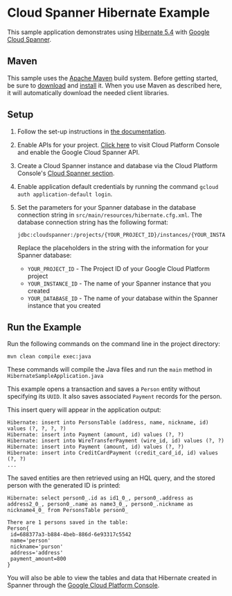 # Cloud Spanner Hibernate Example

This sample application demonstrates using [Hibernate 5.4](https://hibernate.org/orm/releases/5.4/)
with [Google Cloud Spanner](https://cloud.google.com/spanner/).

## Maven

This sample uses the [Apache Maven][maven] build system. Before getting started, be
sure to [download][maven-download] and [install][maven-install] it. When you use
Maven as described here, it will automatically download the needed client
libraries.

[maven]: https://maven.apache.org
[maven-download]: https://maven.apache.org/download.cgi
[maven-install]: https://maven.apache.org/install.html

## Setup

1.  Follow the set-up instructions in [the documentation](https://cloud.google.com/java/docs/setup).

2.  Enable APIs for your project.
    [Click here](https://console.cloud.google.com/flows/enableapi?apiid=spanner.googleapis.com&showconfirmation=true)
    to visit Cloud Platform Console and enable the Google Cloud Spanner API.

3.  Create a Cloud Spanner instance and database via the Cloud Platform Console's
    [Cloud Spanner section](http://console.cloud.google.com/spanner).

4.  Enable application default credentials by running the command `gcloud auth application-default login`.

5.  Set the parameters for your Spanner database in the database connection string in
    `src/main/resources/hibernate.cfg.xml`. The database connection string has the following format:
    
    ```
    jdbc:cloudspanner:/projects/{YOUR_PROJECT_ID}/instances/{YOUR_INSTANCE_ID}/databases/{YOUR_DATABASE_ID}
    ```
    
    Replace the placeholders in the string with the information for your Spanner database:
    
    * `YOUR_PROJECT_ID` - The Project ID of your Google Cloud Platform project
    * `YOUR_INSTANCE_ID` - The name of your Spanner instance that you created
    * `YOUR_DATABASE_ID` - The name of your database within the Spanner instance that you created

## Run the Example

Run the following commands on the command line in the project directory:

```
mvn clean compile exec:java
```

These commands will compile the Java files and run the `main` method in
`HibernateSampleApplication.java`

This example opens a transaction and saves a `Person` entity without specifying its `UUID`.
It also saves associated `Payment` records for the person.

This insert query will appear in the application output:

```
Hibernate: insert into PersonsTable (address, name, nickname, id) values (?, ?, ?, ?)
Hibernate: insert into Payment (amount, id) values (?, ?)
Hibernate: insert into WireTransferPayment (wire_id, id) values (?, ?)
Hibernate: insert into Payment (amount, id) values (?, ?)
Hibernate: insert into CreditCardPayment (credit_card_id, id) values (?, ?)
...
```

The saved entities are then retrieved using an HQL query, and the stored person with the generated ID is printed:

```
Hibernate: select person0_.id as id1_0_, person0_.address as address2_0_, person0_.name as name3_0_, person0_.nickname as nickname4_0_ from PersonsTable person0_

There are 1 persons saved in the table:
Person{
 id=688377a3-b884-4beb-886d-6e93317c5542
 name='person'
 nickname='purson'
 address='address'
 payment_amount=800
}
```

You will also be able to view the tables and data that Hibernate created in Spanner through the
[Google Cloud Platform Console](https://console.cloud.google.com/spanner).
